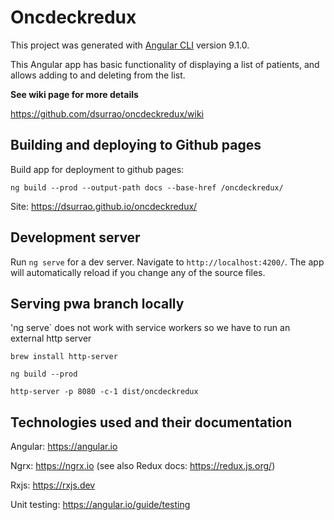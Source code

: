 # Oncdeckredux

This project was generated with [Angular CLI](https://github.com/angular/angular-cli) version 9.1.0.

This Angular app has basic functionality of displaying a list of patients, and allows adding to and deleting from the list.

**See wiki page for more details**

https://github.com/dsurrao/oncdeckredux/wiki


## Building and deploying to Github pages
Build app for deployment to github pages:
```
ng build --prod --output-path docs --base-href /oncdeckredux/
```

Site: https://dsurrao.github.io/oncdeckredux/


## Development server

Run `ng serve` for a dev server. Navigate to `http://localhost:4200/`. The app will automatically reload if you change any of the source files.

## Serving pwa branch locally
'ng serve` does not work with service workers so we have to run an external http server

`brew install http-server`

`ng build --prod`

`http-server -p 8080 -c-1 dist/oncdeckredux`

## Technologies used and their documentation
Angular: https://angular.io

Ngrx: https://ngrx.io (see also Redux docs: https://redux.js.org/)

Rxjs: https://rxjs.dev

Unit testing: https://angular.io/guide/testing
